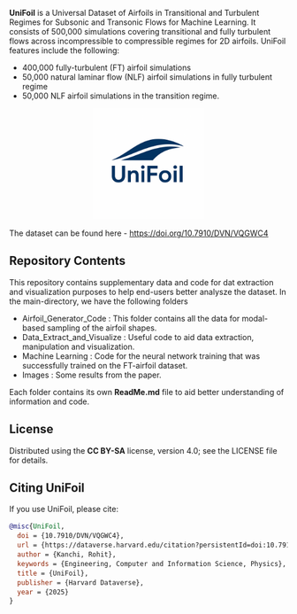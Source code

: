 **UniFoil** is a Universal Dataset of Airfoils in Transitional and Turbulent Regimes for Subsonic and Transonic Flows for Machine Learning.
It consists of 500,000 simulations covering transitional and fully turbulent flows across incompressible to compressible regimes for 2D airfoils.
UniFoil features include the following:
- 400,000 fully-turbulent (FT) airfoil simulations
- 50,000 natural laminar flow (NLF) airfoil simulations in fully turbulent regime
- 50,000 NLF airfoil simulations in the transition regime.

<p align="center">
  <img src="Images/Logo.png" width="200"/>
</p>

The dataset can be found here - https://doi.org/10.7910/DVN/VQGWC4

## Repository Contents
This repository contains supplementary data and code for dat extraction and visualization purposes to help end-users better analysze the dataset.
In the main-directory, we have the following folders
- Airfoil_Generator_Code : This folder contains all the data for modal-based sampling of the airfoil shapes.
- Data_Extract_and_Visualize : Useful code to aid data extraction, manipulation and visualization.
- Machine Learning : Code for the neural network training that was successfully trained on the FT-airfoil dataset.
- Images : Some results from the paper.

Each folder contains its own **ReadMe.md** file to aid better understanding of information and code. 

## License

Distributed using the **CC BY-SA** license, version 4.0; see the LICENSE file for details.

## Citing UniFoil

If you use UniFoil, please cite:

```bibtex
@misc{UniFoil,
  doi = {10.7910/DVN/VQGWC4},
  url = {https://dataverse.harvard.edu/citation?persistentId=doi:10.7910/DVN/VQGWC4},
  author = {Kanchi, Rohit},
  keywords = {Engineering, Computer and Information Science, Physics},
  title = {UniFoil},
  publisher = {Harvard Dataverse},
  year = {2025}
}